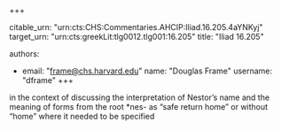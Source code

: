 +++


citable_urn: "urn:cts:CHS:Commentaries.AHCIP:Iliad.16.205.4aYNKyj"
target_urn: "urn:cts:greekLit:tlg0012.tlg001:16.205"
title: "Iliad 16.205"

authors:
- email: "frame@chs.harvard.edu"
  name: "Douglas Frame"
  username: "dframe"
+++

<p>in the context of discussing the interpretation of Nestor’s name and the meaning of forms from the root *nes- as “safe return home” or without “home” where it needed to be specified</p>